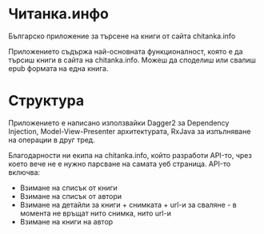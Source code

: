 # Читанка.инфо

Българско приложение за търсене на книги от сайта chitanka.info

Приложението съдържа най-основната функционалност, която е да търсиш книги в сайта на chitanka.info. 
Можеш да споделиш или свалиш epub формата на една книга.

# Структура

Приложението е написано използвайки Dagger2 за Dependency Injection, Model-View-Presenter архитектурата, 
RxJava за изпълняване на операции в друг тред.

Благодарности ни екипа на chitanka.info, който разработи API-то, чрез което вече не е нужно парсване на самата уеб страница. API-то включва:
 * Взимане на списък от книги
 * Взимане на списък от автори
 * Взимане на детайли за книги + снимката + url-и за сваляне - в момента не връщат нито снимка, нито url-и
 * Взимане на книги на автор



